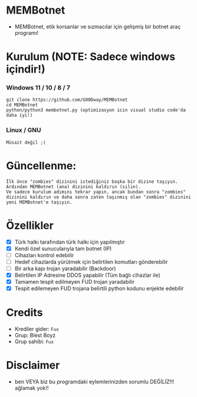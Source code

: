 # MEMBotnet
* MEMBotnet, etik korsanlar ve sızmacılar için gelişmiş bir botnet araç programı!

# Kurulum (NOTE: Sadece windows içindir!)
### Windows 11 / 10 / 8 / 7
```
git clone https://github.com/G00Dway/MEMBotnet
cd MEMBotnet
python/python3 membotnet.py (optimizasyon icin visual studio code'da daha iyi!)
```
### Linux / GNU
```
Müsait değil ;(
```

# Güncellenme:
```
İlk önce "zombies" dizinini istediğiniz başka bir dizine taşıyın.
Ardından MEMBotnet (ana) dizinini kaldırın (silin).
Ve sadece kurulum adımını tekrar yapın, ancak bundan sonra "zombies" dizinini kaldırın ve daha sonra zaten taşınmış olan "zombies" dizinini yeni MEMBotnet'e taşıyın.
```

# Özellikler
- [X] Türk halkı tarafından türk halkı için yapılmıştır
- [X] Kendi özel sunucularıyla tam botnet (IP)
- [ ] Cihazları kontrol edebilir
- [ ] Hedef cihazlarda yürütmek için belirtilen komutları gönderebilir
- [ ] Bir arka kapı trojan yaradabilir (Backdoor)
- [X] Belirtilen IP Adresine DDOS yapabilir (Tüm bağlı cihazlar ile)
- [X] Tamamen tespit edilmeyen FUD trojan yaradabilir
- [X] Tespit edilemeyen FUD trojana belirtili python kodunu enjekte edebilir

# Credits
* Krediler gider: `Fux`
* Grup: Blest Boyz
* Grup sahibi: `Fux`

# Disclaimer
* ben VEYA biz bu programdaki eylemlerinizden sorumlu DEĞİLİZ!!! ağlamak yok!!
